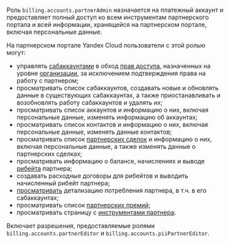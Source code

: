 Роль `billing.accounts.partnerAdmin` назначается на платежный аккаунт и предоставляет полный доступ ко всем инструментам партнерского портала и всей информации, хранящейся на партнерском портале, включая персональные данные.

На партнерском портале Yandex Cloud пользователи с этой ролью могут:
* управлять [сабаккаунтами](../../../partner/terms.md#sub-account) в обход [прав доступа](../../../iam/concepts/access-control/index.md), назначенных на уровне [организации](../../../overview/roles-and-resources.md), за исключением подтверждения права на работу с партнером;
* просматривать список сабаккаунтов, создавать новые и обновлять данные в существующих сабаккаунтах, а также приостанавливать и возобновлять работу сабаккаунтов и удалять их;
* просматривать список аккаунтов и информацию о них, включая персональные данные, изменять информацию об аккаунтах;
* просматривать список контактов и информацию о них, включая персональные данные, изменять данные контактов;
* просматривать список [партнерских сделок](../../../partner/terms.md#deal-reg) и информацию о них, включая персональные данные, а также изменять данные о партнерских сделках;
* просматривать информацию о балансе, начислениях и выводе [рибейта](../../../partner/terms.md#rebate) партнера;
* создавать расходные договоры для рибейтов и выводить начисленный рибейт партнера;
* [просматривать](../../../partner/operations/get-client-stat.md) детализацию потребления партнера, в т.ч. в его сабаккаунтах;
* просматривать список [партнерских премий](../../../partner/terms.md#partner-award);
* просматривать страницу с [инструментами партнера](../../../partner/program/var-tools.md).

Включает разрешения, предоставляемые ролями `billing.accounts.partnerEditor` и `billing.accounts.piiPartnerEditor`.
